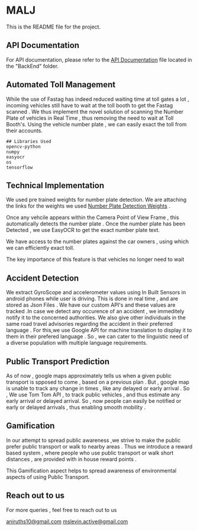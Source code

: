# MALJ

This is the README file for the project. 

## API Documentation

For API documentation, please refer to the [API Documentation](BackEnd/API_DOCUMENTATION.md) file located in the "BackEnd" folder.




## Automated Toll Management

While the use of Fastag has indeed reduced waiting time at toll gates a lot , incoming vehicles still have to wait at the toll booth to get the Fastag scanned . 
We thus implement the novel solution of scanning the Number Plate of vehicles in Real Time , thus removing the need to wait at Toll Booth's. 
Using the vehicle number plate , we can easily exact the toll from their accounts. 

    ## Libraries Used
    opencv-python 
    numpy 
    easyocr 
    os 
    tensorflow


## Technical Implementation 

We used pre trained weights for number plate detection. We are attaching the links for the weights we used [Number Plate Detection Weights](https://github.com/ksingh7/ml_experiments/tree/main/convert_keras_model_to_tensorflow/models) . 

Once any vehcile appears within the Camera Point of View Frame , this automatically detects the number plate . 
Once the number plate has been Detected , we use EasyOCR to get the exact number plate text. 

We have access to the number plates against the car owners , using which we can efficiently exact toll. 

The key importance of this feature is that vehicles no longer need to wait 


## Accident Detection

We extract GyroScope and accelerometer values using In Built Sensors in android phones while user is driving. This is done in real time , and are stored as Json Files . We have our custom API's and these values are tracked .In case we detect any occurence of an accident , we immeditely notify it to the concerned authorities. We also give  other individuals in the same road travel advisories  regarding the accident in their preferred language . For this,we use Google API for machine translation to display it to them in their prefered language . So , we can cater to the linguistic need of a diverse population with multiple language requirements.



## Public Transport Prediction 

As of now , google maps approximately tells us when a given public transport is spposed to come , based on a previous plan . But , google map is unable to track any change in times , like any delayed or early arrival . So , We use  Tom Tom API , to track public vehicles , and thus estimate any early arrival or delayed arrival. So , now people can easily be notified or early or delayed arrivals , thus enabling smooth mobility .


##  Gamification 

In our attempt to spread public awareness ,we strive to make the public prefer public transport or walk to nearby areas . 
Thus we introduce a reward based system , where people who use public transport or walk short distances , are provided with in house reward points .

This Gamification aspect helps to spread awareness of environmental aspects of using Public Transport.



## Reach out to us 

For more queries , feel free to reach out to us 

aniruths10@gmail.com
mslevin.active@gmail.com

